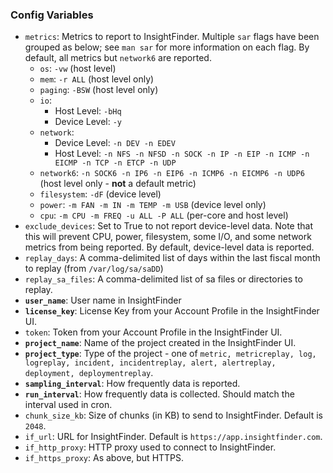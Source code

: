 ### Config Variables
* `metrics`: Metrics to report to InsightFinder. Multiple `sar` flags have been grouped as below; see `man sar` for more information on each flag. By default, all metrics but `network6` are reported.
    * `os`: `-vw` (host level)
    * `mem`: `-r ALL` (host level only)
    * `paging`: `-BSW` (host level only)
    * `io`: 
        * Host Level: `-bHq`
        * Device Level: `-y`
    * `network`: 
        * Device Level: `-n DEV -n EDEV`
        * Host Level: `-n NFS -n NFSD -n SOCK -n IP -n EIP -n ICMP -n EICMP -n TCP -n ETCP -n UDP`
    * `network6`: `-n SOCK6 -n IP6 -n EIP6 -n ICMP6 -n EICMP6 -n UDP6` (host level only - **not** a default metric)
    * `filesystem`: `-dF` (device level)
    * `power`: `-m FAN -m IN -m TEMP -m USB` (device level only)
    * `cpu`: `-m CPU -m FREQ -u ALL -P ALL` (per-core and host level)
* `exclude_devices`: Set to True to not report device-level data. Note that this will prevent CPU, power, filesystem, some I/O, and some network metrics from being reported. By default, device-level data is reported.
* `replay_days`: A comma-delimited list of days within the last fiscal month to replay (from `/var/log/sa/saDD`)
* `replay_sa_files`: A comma-delimited list of sa files or directories to replay.
* **`user_name`**: User name in InsightFinder
* **`license_key`**: License Key from your Account Profile in the InsightFinder UI. 
* `token`: Token from your Account Profile in the InsightFinder UI. 
* **`project_name`**: Name of the project created in the InsightFinder UI. 
* **`project_type`**: Type of the project - one of `metric, metricreplay, log, logreplay, incident, incidentreplay, alert, alertreplay, deployment, deploymentreplay`.
* **`sampling_interval`**: How frequently data is reported.
* **`run_interval`**: How frequently data is collected. Should match the interval used in cron.
* `chunk_size_kb`: Size of chunks (in KB) to send to InsightFinder. Default is `2048`.
* `if_url`: URL for InsightFinder. Default is `https://app.insightfinder.com`.
* `if_http_proxy`: HTTP proxy used to connect to InsightFinder.
* `if_https_proxy`: As above, but HTTPS.

